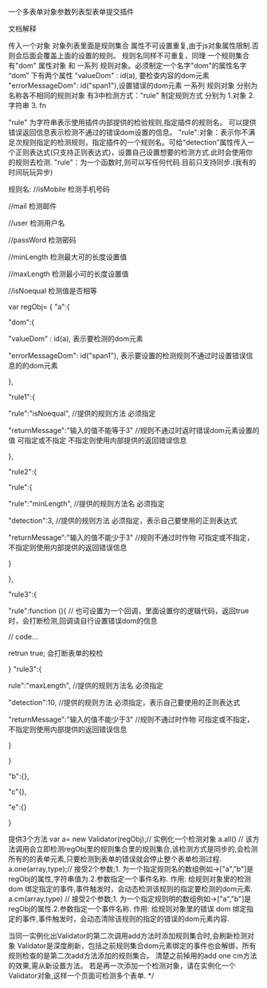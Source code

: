 
   一个多表单对象参数列表型表单提交插件

  文档解释

  传入一个对象
  对象列表里面是规则集合 属性不可设置重复,由于js对象属性限制.否则会后面会覆盖上面的设置的规则。
   规则名同样不可重复，同理
  一个规则集合 有"dom" 属性对象 和 一系列 规则对象。必须制定一个名字"dom"的属性名字
  “dom” 下有两个属性   "valueDom" : id(a), 要检查内容的dom元素
  "errorMessageDom": id("span1"),设置错误的dom元素
  一系列 规则对象  分别为名称各不相同的规则对象
  有3中检测方式："rule" 制定规则方式 分别为 1.对象 2.字符串 3. fn

  "rule" 为字符串表示使用插件内部提供的检验规则,指定插件的规则名。 可以提供错误返回信息表示检测不通过的错误dom设置的信息。
  "rule":对象：表示你不满足次规则指定的检测规则，指定插件的一个规则名。可给“detection”属性传入一个正则表达式(只支持正则表达式)，设置自己设置想要的检测方式.此时会使用你的规则去检测.
  "rule"：为一个函数时,则可以写任何代码.目前只支持同步.(我有的时间玩玩异步)



  规则名:
  //isMobile 检测手机号码

  //mail   检测邮件

  //user   检测用户名

  //passWord  检测密码

  //minLength  检测最大可的长度设置值

  //maxLength  检测最小可的长度设置值

  //isNoequal  检测值是否相等

  var regObj=   {
  "a":{

  "dom":{

  "valueDom" : id(a),  表示要检测的dom元素

  "errorMessageDom": id("span1"),  表示要设置的检测规则不通过时设置错误信息的的dom元素

  },

  "rule1":{

  "rule":"isNoequal", //提供的规则方法 必须指定

  "returnMessage":"输入的值不能等于3"  //规则不通过时返时错误dom元素设置的值  可指定或不指定  不指定则使用内部提供的返回错误信息

  },

  "rule2":{

  "rule":{

  "rule":"minLength",  //提供的规则方法名 必须指定

  "detection":3,    //提供的规则方法 必须指定，表示自己要使用的正则表达式

  "returnMessage":"输入的值不能少于3"  //规则不通过时作物  可指定或不指定，不指定则使用内部提供的返回错误信息

  }

  },

  "rule3":{

  "rule":function (){ // 也可设置为一个回调，里面设置你的逻辑代码，返回true时，会打断检测,回调请自行设置错误dom的信息

  // code...

  retrun  true; 会打断表单的校检


  }
  "rule3":{

  rule":"maxLength",  //提供的规则方法名 必须指定

  "detection":10,    //提供的规则方法 必须指定，表示自己要使用的正则表达式

  "returnMessage":"输入的值不能少于3"  //规则不通过时作物  可指定或不指定，不指定则使用内部提供的返回错误信息

  }

  }

  "b":{},

  "c"{},

  "e":{}
  
  }




  提供3个方法
  var a= new Validator(regObj);// 实例化一个检测对象
  a.all() // 该方法调用会立即检测regObj里的规则集合里的规则集合,该检测方式是同步的,会检测所有的的表单元素,只要检测到表单的错误就会停止整个表单检测过程.
  a.one(array,type);// 接受2个参数;1. 为一个指定规则名的数组例如->["a","b"]是regObj的属性,字符串值为.2.参数指定一个事件名称. 作用: 给规则对象里的检测
  dom 绑定指定的事件,事件触发时，会动态检测该规则的指定要检测的dom元素.
  a.cm(array,type) // 接受2个参数;1. 为一个指定规则明的数组例如->["a","b"]是regObj的属性.2.参数指定一个事件名称. 作用: 给规则对象里的错误
  dom 绑定指定的事件,事件触发时，会动态清除该规则的指定的错误的dom元素内容.

  当同一实例化出Validator的第二次调用add方法时添加规则集合时,会刷新检测对象 Validator是深度刷新，包括之前规则集合dom元素绑定的事件也会解绑，所有规则检查的是第二次add方法添加的规则集合。
  清楚之前掉用的add one cm方法的效果,需从新设置方法。
  若是再一次添加一个检测对象，请在实例化一个Validator对象,这样一个页面可检测多个表单.
  */